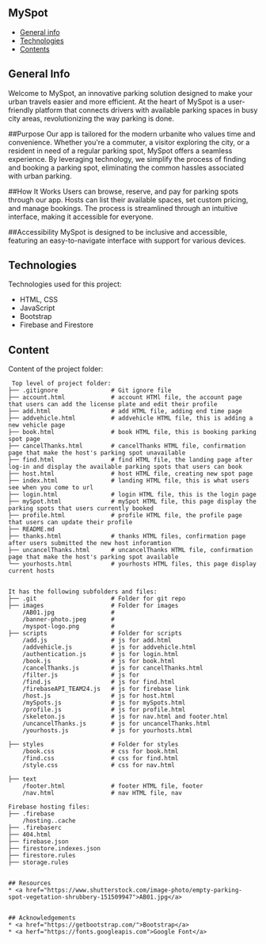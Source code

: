 ## MySpot

* [General info](#general-info)
* [Technologies](#technologies)
* [Contents](#content)

## General Info
Welcome to MySpot, an innovative parking solution designed to make your urban travels easier and more efficient. At the heart of MySpot is a user-friendly platform that connects drivers with available parking spaces in busy city areas, revolutionizing the way parking is done.

##Purpose
Our app is tailored for the modern urbanite who values time and convenience. Whether you're a commuter, a visitor exploring the city, or a resident in need of a regular parking spot, MySpot offers a seamless experience. By leveraging technology, we simplify the process of finding and booking a parking spot, eliminating the common hassles associated with urban parking.

##How It Works
Users can browse, reserve, and pay for parking spots through our app. Hosts can list their available spaces, set custom pricing, and manage bookings. The process is streamlined through an intuitive interface, making it accessible for everyone.

##Accessibility
MySpot is designed to be inclusive and accessible, featuring an easy-to-navigate interface with support for various devices.

## Technologies
Technologies used for this project:
* HTML, CSS
* JavaScript
* Bootstrap 
* Firebase and Firestore
	
## Content
Content of the project folder:

```
 Top level of project folder:
├── .gitignore               # Git ignore file
├── account.html             # account HTMl file, the account page that users can add the license plate and edit their profile 
├── add.html                 # add HTML file, adding end time page
├── addvehicle.html          # addvehicle HTML file, this is adding a new vehicle page
├── book.html                # book HTML file, this is booking parking spot page
├── cancelThanks.html        # cancelThanks HTML file, confirmation page that make the host's parking spot unavailable
├── find.html                # find HTML file, the landing page after log-in and display the available parking spots that users can book
├── host.html                # host HTML file, creating new spot page
├── index.html               # landing HTML file, this is what users see when you come to url
├── login.html               # login HTML file, this is the login page
├── mySpot.html              # mySpot HTML file, this page display the parking spots that users currently booked
├── profile.html             # profile HTML file, the profile page that users can update their profile
├── README.md
├── thanks.html              # thanks HTML files, confirmation page after users submitted the new host inforamtion
├── uncancelThanks.html      # uncancelThanks HTML file, confirmation page that make the host's parking spot available
└── yourhosts.html           # yourhosts HTML files, this page display current hosts


It has the following subfolders and files:
├── .git                     # Folder for git repo
├── images                   # Folder for images
    /AB01.jpg                # 
    /banner-photo.jpeg       #
    /myspot-logo.png         #
├── scripts                  # Folder for scripts
    /add.js                  # js for add.html
    /addvehicle.js           # js for addvehicle.html
    /authentication.js       # js for login.html
    /book.js                 # js for book.html
    /cancelThanks.js         # js for cancelThanks.html
    /filter.js               # js for
    /find.js                 # js for find.html
    /firebaseAPI_TEAM24.js   # js for firebase link
    /host.js                 # js for host.html
    /mySpots.js              # js for mySpots.html
    /profile.js              # js for profile.html
    /skeleton.js             # js for nav.html and footer.html
    /uncancelThanks.js       # js for uncancelThanks.html
    /yourhosts.js            # js for yourhosts.html

├── styles                   # Folder for styles
    /book.css                # css for book.html
    /find.css                # css for find.html
    /style.css               # css for nav.html

├── text
    /footer.html             # footer HTML file, footer
    /nav.html                # nav HTML file, nav
 
Firebase hosting files: 
├── .firebase
	/hosting..cache
├── .firebaserc
├── 404.html
├── firebase.json
├── firestore.indexes.json
├── firestore.rules
├── storage.rules


## Resources
* <a href="https://www.shutterstock.com/image-photo/empty-parking-spot-vegetation-shrubbery-151509947">AB01.jpg</a>


## Acknowledgements
* <a href="https://getbootstrap.com/">Bootstrap</a>
* <a herf="https://fonts.googleapis.com">Google Font</a>




